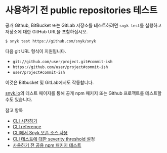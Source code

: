 # 사용하기 전 public repositories 테스트

공개 Github, BitBucket 또는 GitLab 저장소를 테스트하려면 `snyk test`를 실행하고 저장소에 대한 GitHub URL을 포함하십시오.

`$ snyk test https://github.com/snyk/snyk`

다음 git URL 형식이 지원됩니다.

* `git://github.com/user/project.git#commit-ish`
* `https://github.com/user/project#commit-ish`
* `user/project#commit-ish`

이것은 Bitbucket 및 GitLab에서도 작동합니다.&#x20;

[snyk.io](https://snyk.io/test/)의 테스트 페이지를 통해 공개 npm 패키지 또는 Github 프로젝트를 테스트할 수도 있습니다.&#x20;

참고 항목

* [CLI 시작하기](../cli.md)
* [CLI reference](../cli-reference.md)
* [CLI에서 Snyk 오픈 소스 사용](cli-snyk.md)
* [CLI 테스트에 대한 severity threshold 설](set-severity-thresholds-for-cli-tests.md)정
* [사용하기 전 공용 npm 패키지 테스트](npm.md)

